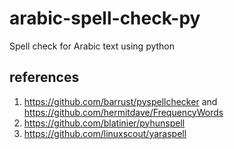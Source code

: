 # arabic-spell-check-py
Spell check for Arabic text using python 


## references 
1. https://github.com/barrust/pyspellchecker and https://github.com/hermitdave/FrequencyWords 
2. https://github.com/blatinier/pyhunspell
3. https://github.com/linuxscout/yaraspell
